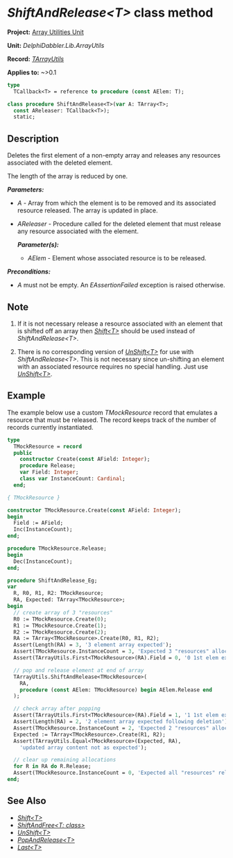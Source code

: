 # _ShiftAndRelease\<T\>_ class method

**Project:** [Array Utilities Unit](../API.md)

**Unit:** _DelphiDabbler.Lib.ArrayUtils_

**Record:** [_TArrayUtils_](./TArrayUtils.md)

**Applies to:** ~>0.1

```pascal
type
  TCallback<T> = reference to procedure (const AElem: T);

class procedure ShiftAndRelease<T>(var A: TArray<T>;
  const AReleaser: TCallback<T>);
  static;
```

## Description

Deletes the first element of a non-empty array and releases any resources associated with the deleted element.

The length of the array is reduced by one.

***Parameters:***

* _A_ - Array from which the element is to be removed and its associated resource released. The array is updated in place.

* _AReleaser_ - Procedure called for the deleted element that must release any resource associated with the element.

    ***Parameter(s):***

    * _AElem_ - Element whose associated resource is to be released.

***Preconditions:***

* _A_ must not be empty. An _EAssertionFailed_ exception is raised otherwise.

## Note

1. If it is not necessary release a resource associated with an element that is shifted off an array then [_Shift\<T\>_](./TArrayUtils-Shift.md) should be used instead of _ShiftAndRelease\<T\>_.

2. There is no corresponding version of [_UnShift\<T\>_](./TArrayUtils-UnShift.md) for use with _ShiftAndRelease\<T\>_. This is not necessary since un-shifting an element with an associated resource requires no special handling. Just use [_UnShift\<T\>_](./TArrayUtils-UnShift.md).

## Example

The example below use a custom _TMockResource_ record that emulates a resource that must be released. The record keeps track of the number of records  currently instantiated.

```pascal
type
  TMockResource = record
  public
    constructor Create(const AField: Integer);
    procedure Release;
    var Field: Integer;
    class var InstanceCount: Cardinal;
  end;

{ TMockResource }

constructor TMockResource.Create(const AField: Integer);
begin
  Field := AField;
  Inc(InstanceCount);
end;

procedure TMockResource.Release;
begin
  Dec(InstanceCount);
end;

procedure ShiftAndRelease_Eg;
var
  R, R0, R1, R2: TMockResource;
  RA, Expected: TArray<TMockResource>;
begin
  // create array of 3 "resources"
  R0 := TMockResource.Create(0);
  R1 := TMockResource.Create(1);
  R2 := TMockResource.Create(2);
  RA := TArray<TMockResource>.Create(R0, R1, R2);
  Assert(Length(RA) = 3, '3 element array expected');
  Assert(TMockResource.InstanceCount = 3, 'Expected 3 "resources" allocated');
  Assert(TArrayUtils.First<TMockResource>(RA).Field = 0, '0 1st elem expected');

  // pop and release element at end of array
  TArrayUtils.ShiftAndRelease<TMockResource>(
    RA,
    procedure (const AElem: TMockResource) begin AElem.Release end
  );

  // check array after popping
  Assert(TArrayUtils.First<TMockResource>(RA).Field = 1, '1 1st elem expected');
  Assert(Length(RA) = 2, '2 element array expected following deletion');
  Assert(TMockResource.InstanceCount = 2, 'Expected 2 "resources" allocated');
  Expected := TArray<TMockResource>.Create(R1, R2);
  Assert(TArrayUtils.Equal<TMockResource>(Expected, RA),
    'updated array content not as expected');

  // clear up remaining allocations
  for R in RA do R.Release;
  Assert(TMockResource.InstanceCount = 0, 'Expected all "resources" released');
end;
```

## See Also

* [_Shift\<T\>_](./TArrayUtils-Shift.md)
* [_ShiftAndFree\<T: class\>_](./TArrayUtils-ShiftAndFree.md)
* [_UnShift\<T\>_](./TArrayUtils-UnShift.md)
* [_PopAndRelease\<T\>_](./TArrayUtils-PopAndRelease.md)
* [_Last\<T\>_](./TArrayUtils-Last.md)
